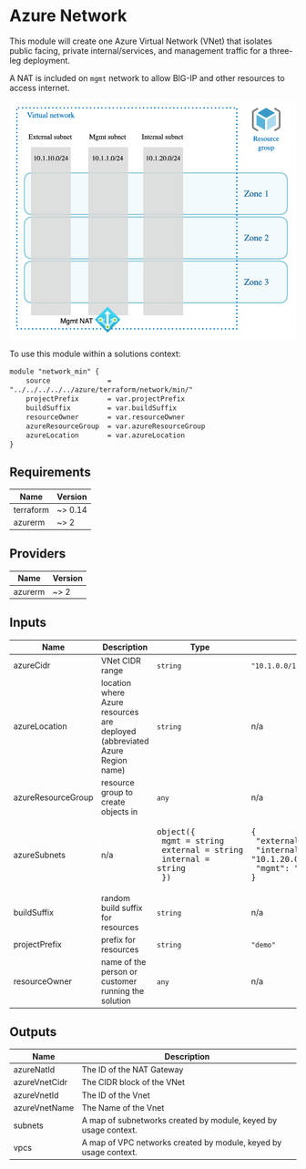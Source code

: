 # Azure Network

This module will create one Azure Virtual Network (VNet) that isolates public facing, private internal/services, and management traffic for a three-leg deployment.

A NAT is included on `mgmt` network to allow BIG-IP and other resources to access internet.

![azure-network.png](azure-network.png)

To use this module within a solutions context:

```hcl
module "network_min" {
    source              = "../../../../../azure/terraform/network/min/"
    projectPrefix       = var.projectPrefix
    buildSuffix         = var.buildSuffix
    resourceOwner       = var.resourceOwner
    azureResourceGroup  = var.azureResourceGroup
    azureLocation       = var.azureLocation
}
```

<!-- markdownlint-disable no-inline-html -->
<!-- BEGINNING OF PRE-COMMIT-TERRAFORM DOCS HOOK -->
## Requirements

| Name | Version |
|------|---------|
| terraform | ~> 0.14 |
| azurerm | ~> 2 |

## Providers

| Name | Version |
|------|---------|
| azurerm | ~> 2 |

## Inputs

| Name | Description | Type | Default | Required |
|------|-------------|------|---------|:--------:|
| azureCidr | VNet CIDR range | `string` | `"10.1.0.0/16"` | no |
| azureLocation | location where Azure resources are deployed (abbreviated Azure Region name) | `string` | n/a | yes |
| azureResourceGroup | resource group to create objects in | `any` | n/a | yes |
| azureSubnets | n/a | <pre>object({<br>    mgmt     = string<br>    external = string<br>    internal = string<br>  })</pre> | <pre>{<br>  "external": "10.1.10.0/24",<br>  "internal": "10.1.20.0/24",<br>  "mgmt": "10.1.1.0/24"<br>}</pre> | no |
| buildSuffix | random build suffix for resources | `string` | n/a | yes |
| projectPrefix | prefix for resources | `string` | `"demo"` | no |
| resourceOwner | name of the person or customer running the solution | `any` | n/a | yes |

## Outputs

| Name | Description |
|------|-------------|
| azureNatId | The ID of the NAT Gateway |
| azureVnetCidr | The CIDR block of the VNet |
| azureVnetId | The ID of the Vnet |
| azureVnetName | The Name of the Vnet |
| subnets | A map of subnetworks created by module, keyed by usage context. |
| vpcs | A map of VPC networks created by module, keyed by usage context. |

<!-- END OF PRE-COMMIT-TERRAFORM DOCS HOOK -->
<!-- markdownlint-enable no-inline-html -->

